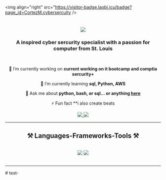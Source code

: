 <img align="right" src="https://visitor-badge.laobi.icu/badge?page_id=CortezM.cybersercuity />

<h1 align="center">
    <img src="https://readme-typing-svg.herokuapp.com/?font=Righteous&size=35&center=true&vCenter=true&width=500&height=70&duration=4000&lines=Hi+There!+👋;+I'm+CortezMartin!;" />
</h1>

<h3 align="center">A inspired cyber sercurity specialist with a passion for computer from St. Louis</h3>

<br/>

<div align="center">
 
 🔭 I’m currently working on **current working on it bootcamp and comptia sercurity+**
 
 🌱 I’m currently learning **sql, Python, AWS**

💬 Ask me about **python, bash, or sql... or anything [here](https://github.com/Cortezlm/test)**

⚡ Fun fact **i also create beats
 </div>
 
<div align="center"> 
  <a href="mailto;cortezcs2726@gmail.com">
    <img src="https://img.shields.io/badge/Gmail-333333?style=for-the-badge&logo=gmail&logoColor=red" />
  </ 
  <a href="https://linkedin.com/in/" target="_blank">
    <img src="https://img.shields.io/badge/LinkedIn-0077B5?style=for-the-badge&logo=linkedin&logoColor=white" target="_blank" />
  </a>

  </a>
</div>

 <hr/>
 
<h2 align="center">⚒️ Languages-Frameworks-Tools ⚒️</h2>
<br/>
<div align="center">
    <img src="https://skillicons.dev/icons?i=vscode,github,bash,git" />
    <img src="https://skillicons.dev/icons?i=,python,mysql,aws,azure" /><br>
</div>

<br/>
<hr/># test-
